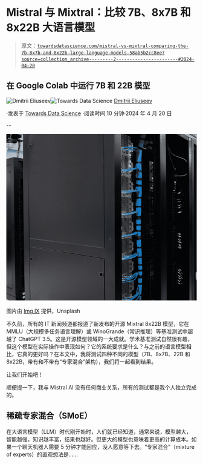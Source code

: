 # Mistral 与 Mixtral：比较 7B、8x7B 和 8x22B 大语言模型

> 原文：[`towardsdatascience.com/mistral-vs-mixtral-comparing-the-7b-8x7b-and-8x22b-large-language-models-58ab5b2cc8ee?source=collection_archive---------2-----------------------#2024-04-20`](https://towardsdatascience.com/mistral-vs-mixtral-comparing-the-7b-8x7b-and-8x22b-large-language-models-58ab5b2cc8ee?source=collection_archive---------2-----------------------#2024-04-20)

## 在 Google Colab 中运行 7B 和 22B 模型

[](https://dmitryelj.medium.com/?source=post_page---byline--58ab5b2cc8ee--------------------------------)![Dmitrii Eliuseev](https://dmitryelj.medium.com/?source=post_page---byline--58ab5b2cc8ee--------------------------------)[](https://towardsdatascience.com/?source=post_page---byline--58ab5b2cc8ee--------------------------------)![Towards Data Science](https://towardsdatascience.com/?source=post_page---byline--58ab5b2cc8ee--------------------------------) [Dmitrii Eliuseev](https://dmitryelj.medium.com/?source=post_page---byline--58ab5b2cc8ee--------------------------------)

·发表于 [Towards Data Science](https://towardsdatascience.com/?source=post_page---byline--58ab5b2cc8ee--------------------------------) ·阅读时间 10 分钟·2024 年 4 月 20 日

--

![](img/f41d7b4081f76c11b35c9131f4fe12a5.png)

图片由 [Img IX](https://unsplash.com/@imgix) 提供，Unsplash

不久前，所有的 IT 新闻频道都报道了新发布的开源 Mixtral 8x22B 模型，它在 MMLU（大规模多任务语言理解）或 WinoGrande（常识推理）等基准测试中超越了 ChatGPT 3.5。这是开源模型领域的一大成就。学术基准测试自然很有趣，但这个模型在实际操作中表现如何？它的系统要求是什么？与之前的语言模型相比，它真的更好吗？在本文中，我将测试四种不同的模型（7B、8x7B、22B 和 8x22B，带有和不带有“专家混合”架构），我们将一起看到结果。

让我们开始吧！

顺便提一下，我与 Mistral AI 没有任何商业关系，所有的测试都是我个人独立完成的。

## 稀疏专家混合（SMoE）

在大语言模型（LLM）时代刚开始时，人们就已经知道，通常来说，模型越大，智能越强，知识越丰富，结果也越好。但更大的模型也意味着更高的计算成本。如果一个聊天机器人需要 5 分钟才能回应，没人愿意等下去。“专家混合”（mixture of experts）的直观想法是……
